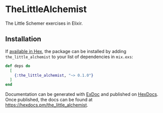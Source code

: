# TheLittleAlchemist

The Little Schemer exercises in Elixir.

## Installation

If [available in Hex](https://hex.pm/docs/publish), the package can be installed
by adding `the_little_alchemist` to your list of dependencies in `mix.exs`:

```elixir
def deps do
  [
    {:the_little_alchemist, "~> 0.1.0"}
  ]
end
```

Documentation can be generated with [ExDoc](https://github.com/elixir-lang/ex_doc)
and published on [HexDocs](https://hexdocs.pm). Once published, the docs can
be found at <https://hexdocs.pm/the_little_alchemist>.

